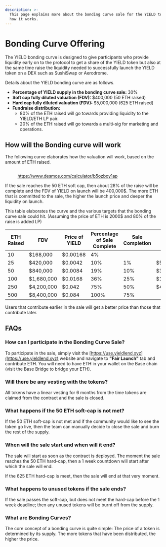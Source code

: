 ```yaml
---
description: >-
  This page explains more about the bonding curve sale for the YIELD token and
  how it works.
---
```


# Bonding Curve Offering

The YIELD bonding curve is designed to give participants who provide liquidity early on to the protocol to get a share of the YIELD token but also at the same time raise the liquidity needed to successfully launch the YIELD token on a DEX such as SushiSwap or Aerodrome.

Details about the YIELD bonding curve are as follows.

* **Percentage of YIELD supply in the bonding curve sale:** 30%
* **Soft cap fully diluted valuation (FDV):** $400,000 (50 ETH raised)
* **Hard cap fully diluted valuation (FDV):** $5,000,000 (625 ETH raised)
* **Fundraise distribution:**
  * 80% of the ETH raised will go towards providing liquidity to the YIELD/ETH LP pair.
  * 20% of the ETH raised will go towards a multi-sig for marketing and operations.

## How will the Bonding curve will work

The following curve elaborates how the valuation will work, based on the amount of ETH raised.&#x20;

<figure><img src="../.gitbook/assets/Screenshot 2023-12-03 at 9.28.21 PM.png" alt=""><figcaption><p><a href="https://www.desmos.com/calculator/b5ozboy1ap">https://www.desmos.com/calculator/b5ozboy1ap</a></p></figcaption></figure>

If the sale reaches the 50 ETH soft cap, then about 28% of the raise will be complete and the FDV of YIELD on launch will be 400,000$. The more ETH that is committed to the sale, the higher the launch price and deeper the liquidity on launch.

This table elaborates the curve and the various targets that the bonding curve sale could hit. (Assuming the price of ETH is 2000$ and 80% of the raise is added LP)

<table data-full-width="false"><thead><tr><th width="160">ETH Raised</th><th width="176">FDV</th><th width="160">Price of YIELD</th><th>Percentage of Sale Complete</th><th data-hidden>Sale Completion</th><th data-hidden>FDV on launch</th></tr></thead><tbody><tr><td>10</td><td>$168,000</td><td>$0.00168</td><td>4%</td><td></td><td></td></tr><tr><td>25</td><td>$420,000</td><td>$0.0042</td><td>10%</td><td>1%</td><td>$55,000</td></tr><tr><td>50</td><td>$840,000</td><td>$0.0084</td><td>19%</td><td>10%</td><td>$300,000</td></tr><tr><td>100</td><td>$1,680,000</td><td>$0.0168</td><td>36%</td><td>25%</td><td>$1,61,500</td></tr><tr><td>250</td><td>$4,200,000</td><td>$0.042</td><td>75%</td><td>50%</td><td>$4,050,000</td></tr><tr><td>500</td><td>$8,400,000</td><td>$0.084</td><td>100%</td><td>75%</td><td></td></tr></tbody></table>

Users that contribute earlier in the sale will get a better price than those that contribute later.

## FAQs

### How can I participate in the Bonding Curve Sale?

To participate in the sale, simply visit the [https://use.yieldlend.xyz](https://use.yieldlend.xyz) website and navigate to **"Fair Launch"** tab and contribute ETH. You will need to have ETH in your wallet on the Base chain (visit the Base Bridge to bridge your ETH).

### Will there be any vesting with the tokens?

All tokens have a linear vesting for 6 months from the time tokens are claimed from the contract and the sale is closed.

### What happens if the 50 ETH soft-cap is not met?

If the 50 ETH soft-cap is not met and if the community would like to see the token go live, then the team can manually decide to close the sale and burn the rest of the supply.

### When will the sale start and when will it end?

The sale will start as soon as the contract is deployed. The moment the sale reaches the 50 ETH hard-cap, then a 1 week countdown will start after which the sale will end.

If the 625 ETH hard-cap is meet, then the sale will end at that very moment.

### What happens to unused tokens if the sale ends?

If the sale passes the soft-cap, but does not meet the hard-cap before the 1 week deadline; then any unused tokens will be burnt off from the supply.&#x20;

### What are Bonding Curves?

The core concept of a bonding curve is quite simple: The price of a token is determined by its supply. The more tokens that have been distributed, the higher the price.

